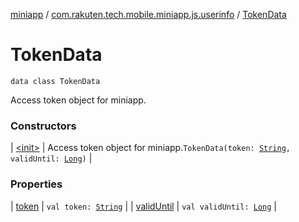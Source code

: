 [miniapp](../../index.md) / [com.rakuten.tech.mobile.miniapp.js.userinfo](../index.md) / [TokenData](./index.md)

# TokenData

`data class TokenData`

Access token object for miniapp.

### Constructors

| [&lt;init&gt;](-init-.md) | Access token object for miniapp.`TokenData(token: `[`String`](https://kotlinlang.org/api/latest/jvm/stdlib/kotlin/-string/index.html)`, validUntil: `[`Long`](https://kotlinlang.org/api/latest/jvm/stdlib/kotlin/-long/index.html)`)` |

### Properties

| [token](token.md) | `val token: `[`String`](https://kotlinlang.org/api/latest/jvm/stdlib/kotlin/-string/index.html) |
| [validUntil](valid-until.md) | `val validUntil: `[`Long`](https://kotlinlang.org/api/latest/jvm/stdlib/kotlin/-long/index.html) |

